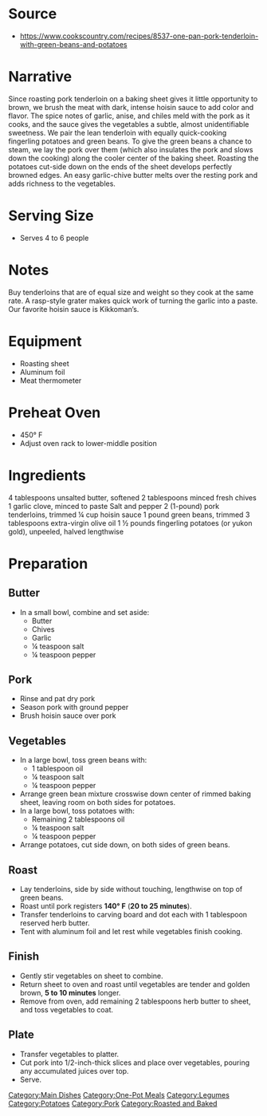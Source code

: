 # Source

-   <https://www.cookscountry.com/recipes/8537-one-pan-pork-tenderloin-with-green-beans-and-potatoes>

# Narrative

Since roasting pork tenderloin on a baking sheet gives it little
opportunity to brown, we brush the meat with dark, intense hoisin sauce
to add color and flavor. The spice notes of garlic, anise, and chiles
meld with the pork as it cooks, and the sauce gives the vegetables a
subtle, almost unidentifiable sweetness. We pair the lean tenderloin
with equally quick-cooking fingerling potatoes and green beans. To give
the green beans a chance to steam, we lay the pork over them (which also
insulates the pork and slows down the cooking) along the cooler center
of the baking sheet. Roasting the potatoes cut-side down on the ends of
the sheet develops perfectly browned edges. An easy garlic-chive butter
melts over the resting pork and adds richness to the vegetables.

# Serving Size

-   Serves 4 to 6 people

# Notes

Buy tenderloins that are of equal size and weight so they cook at the
same rate. A rasp-style grater makes quick work of turning the garlic
into a paste. Our favorite hoisin sauce is Kikkoman’s.

# Equipment

-   Roasting sheet
-   Aluminum foil
-   Meat thermometer

# Preheat Oven

-   450° F
-   Adjust oven rack to lower-middle position

# Ingredients

4 tablespoons unsalted butter, softened 2 tablespoons minced fresh
chives 1 garlic clove, minced to paste Salt and pepper 2 (1-pound) pork
tenderloins, trimmed ¼ cup hoisin sauce 1 pound green beans, trimmed 3
tablespoons extra-virgin olive oil 1 ½ pounds fingerling potatoes (or
yukon gold), unpeeled, halved lengthwise

# Preparation

## Butter

-   In a small bowl, combine and set aside:
    -   Butter
    -   Chives
    -   Garlic
    -   ¼ teaspoon salt
    -   ¼ teaspoon pepper

## Pork

-   Rinse and pat dry pork
-   Season pork with ground pepper
-   Brush hoisin sauce over pork

## Vegetables

-   In a large bowl, toss green beans with:
    -   1 tablespoon oil
    -   ¼ teaspoon salt
    -   ¼ teaspoon pepper
-   Arrange green bean mixture crosswise down center of rimmed baking
    sheet, leaving room on both sides for potatoes.
-   In a large bowl, toss potatoes with:
    -   Remaining 2 tablespoons oil
    -   ¼ teaspoon salt
    -   ¼ teaspoon pepper
-   Arrange potatoes, cut side down, on both sides of green beans.

## Roast

-   Lay tenderloins, side by side without touching, lengthwise on top of
    green beans.
-   Roast until pork registers **140° F** (**20 to 25 minutes**).
-   Transfer tenderloins to carving board and dot each with 1 tablespoon
    reserved herb butter.
-   Tent with aluminum foil and let rest while vegetables finish
    cooking.

## Finish

-   Gently stir vegetables on sheet to combine.
-   Return sheet to oven and roast until vegetables are tender and
    golden brown, **5 to 10 minutes** longer.
-   Remove from oven, add remaining 2 tablespoons herb butter to sheet,
    and toss vegetables to coat.

## Plate

-   Transfer vegetables to platter.
-   Cut pork into 1/2-inch-thick slices and place over vegetables,
    pouring any accumulated juices over top.
-   Serve.

[Category:Main Dishes](Category:Main_Dishes "wikilink")
[Category:One-Pot Meals](Category:One-Pot_Meals "wikilink")
[Category:Legumes](Category:Legumes "wikilink")
[Category:Potatoes](Category:Potatoes "wikilink")
[Category:Pork](Category:Pork "wikilink") [Category:Roasted and
Baked](Category:Roasted_and_Baked "wikilink")